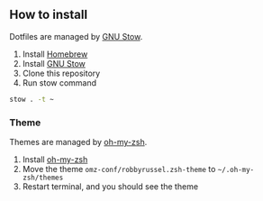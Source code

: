 ## How to install
Dotfiles are managed by [GNU Stow](http://www.gnu.org/software/stow/).

1. Install [Homebrew](http://brew.sh/)
2. Install [GNU Stow](http://www.gnu.org/software/stow/)
3. Clone this repository
4. Run stow command

```zsh
stow . -t ~
```

### Theme
Themes are managed by [oh-my-zsh](https://github.com/robbyrussell/oh-my-zsh).

1. Install [oh-my-zsh](https://github.com/robbyrussell/oh-my-zsh)
2. Move the theme `omz-conf/robbyrussel.zsh-theme` to `~/.oh-my-zsh/themes`
3. Restart terminal, and you should see the theme
